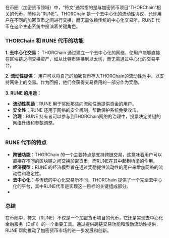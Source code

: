 在币圈（加密货币领域）中，“符文”通常指的是与加密货币项目“THORChain”相关的代币，简称为“RUNE”。THORChain 是一个去中心化的流动性协议，允许用户在不同的加密货币之间进行交换，而无需依赖传统的中心化交易所。RUNE 代币在这个生态系统中扮演着关键角色。
### THORChain 和 RUNE 代币的功能

**1. 去中心化交易：**
THORChain 通过建立一个去中心化的网络，使用户能够直接在区块链之间交换资产，如从比特币转换到以太坊，而无需通过中心化的交易平台。

**2. 流动性提供：**
用户可以将自己的加密货币存入THORChain的流动性池中，以支持网络上的交易。作为回报，他们会获得交易费用的一部分作为奖励。

**3. RUNE 的用途：**
- **流动性奖励**：RUNE 用于奖励那些向流动性池提供资金的用户。
- **安全性**：RUNE 还用于网络的安全机制，帮助保护系统免受攻击。
- **治理**：RUNE 持有者可以参与到THORChain网络的治理中，投票决定关键的网络升级和参数调整。
- 
### RUNE 代币的特点
- **跨链功能**：THORChain 的一个主要特点是支持跨链交易，这意味着用户可以直接在不同的区块链之间交换加密货币，而RUNE在其中起到桥梁的作用。
- **经济模型**：RUNE 的经济模型旨在通过奖励提供流动性的用户来增加网络的流动性和稳定性。
- **去中心化**：与传统的中心化交易所不同，THORChain 提供了一个完全去中心化的平台，其中RUNE代币是实现这一目标的关键组成部分。
- 
### 总结
在币圈中，符文（RUNE）不仅是一个加密货币项目的代币，它还是实现去中心化金融服务（DeFi）的一个重要工具。通过提供跨链交易功能和激励流动性提供，RUNE 帮助推动了加密货币市场的进一步发展和创新。
